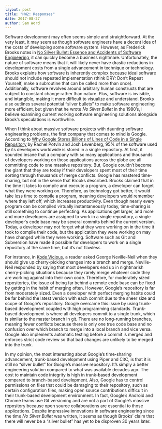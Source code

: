 ```yaml
---
layout: post
title: "HW2: Responses"
date: 2017-08-27
author: Sam Word
---
```


<p>Software development may often seems simple and straightforward. At the very least, it may seem as though software engineers have a decent idea of the costs of developing some software system. However, as Frederick Brooks notes in <a class="italic" href="http://stono.cs.cofc.edu/~bowring/classes/csci%20362/docs/NoSilverBulletOriginal.pdf">No Silver Bullet: Essence and Accidents of Software Engineering</a>, it can quickly become a business nightmare. Unfortunately, the nature of software means that it will likely never have drastic reductions in development costs from a single advancement in technique or technology. Brooks explains how software is inherently complex because ideal software should not include repeated implementation (think DRY: Don’t Repeat Yourself, make a subroutine that can be called more than once). Additionally, software revolves around arbitrary human constructs that are subject to constant change rather than nature. Plus, software is invisible, and intangible, making it more difficult to visualize and understand. Brooks also outlines several potential “silver bullets” to make software engineering more efficient, but given that he wrote <em>No Silver Bullet</em> in the 1980’s, I believe examining current working software engineering solutions alongside Brook’s speculations is worthwhile.</p>
<p>When I think about massive software projects with daunting software engineering problems, the first company that comes to mind is Google. According to <a class="italic" href="http://stono.cs.cofc.edu/~bowring/classes/csci%20362/docs/GoogleCodeRepo-78-potvin.pdf?id=0B2El51RQ1MQnTTVWYVNiOWhuX0U">Why Google Stores Billions of Lines of Code in a Single Repository</a> by Rachel Potvin and Josh Levenberg, 95% of the software used by its developers worldwide is stored in a single repository. At first, it sounded insane that a company with so many applications and thousands of developers working on those applications across the globe are all committing code to one massive repository. But, Google couldn’t become the giant that they are today if their developers spent most of their time sorting through thousands of merge conflicts. Google has mastered time-sharing, but not in the sense that Brooks described. Brooks claimed that in the time it takes to compile and execute a program, a developer can forget what they were working on. Therefore, as technology got better, it would take less time to compile a program, meaning developers would remember where they left off, which increases productivity. Even though nearly every program can be compiled virtually instantaneously today, time-sharing is still something to continue perfecting. As applications get larger, and more and more developers are assigned to work in a single repository, a single developer’s code base may be several commits behind the current version. Today, a developer may not forget what they were working on in the time it took to compile their code, but the application they were working on may have changed while they were working. Software such as Git and Subversion have made it possible for developers to work on a single repository at the same time, but it’s not flawless.</p>
<p>For instance, in <a class="italic" href="http://stono.cs.cofc.edu/~bowring/classes/csci%20362/docs/p32-neville-neil.pdf">Kode Vicious</a>, a reader asked George Neville-Neil when they should give up cherry-picking changes into a branch and merge. Neville-Neil responded by saying that most developers end up in nightmarish cherry-picking situations because they rarely merge whatever code they are working against into their own code. Therefore, for moderately sized repositories, the issue of being far behind a remote code base can be fixed by getting in the habit of merging often. However, Google’s repository is far from moderately sized. Even a developer with perfect merging habits could be far behind the latest version with each commit due to the sheer size and scope of Google’s repository. Google overcame this issue by using trunk-based development coupled with high programming standards. Trunk-based development is where all developers commit to a single trunk, which is similar to the master branch in git. There are no long-running branches, meaning fewer conflicts because there is only one true code base and no confusion over which branch to merge into a local branch and vice versa. Google also implements automatic testing before a commit is merged and enforces strict code review so that bad changes are unlikely to be merged into the trunk.</p>
<p>In my opinion, the most interesting about Google’s time-sharing advancement, trunk-based development using Piper and CitC, is that it is still no “silver bullet” for Google’s massive repository. It’s simply a better engineering solution compared to what was available decades ago. The cost to maintain code integrity is high in trunk-based development compared to branch-based development. Also, Google has to control permissions on files that could be damaging to their repository, such as certain configuration files, making open source contributions difficult in their trunk-based development environment. In fact, Google’s Android and Chrome teams use Git versioning and are not a part of Google’s massive repository because open source collaborations are essential to those applications. Despite impressive innovations in software engineering since the time <em>No Silver Bullet</em> was written, it seems as though Brooks’ claim that there will never be a “silver bullet” has yet to be disproven 30 years later.</p>

